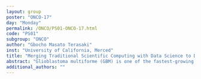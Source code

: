 ```yaml
---
layout: group
poster: "ONCO-17"
day: "Monday"
permalink: /ONCO/PS01-ONCO-17.html
code: "PS01"
subgroup: "ONCO"
author: "Gbocho Masato Terasaki"
inst: "University of California, Merced"
title: "Merging Traditional Scientific Computing with Data Science to Develop a New Prediction Engine for Brain Cancer"
abstract: "Glioblastoma multiforme (GBM) is one of the fastest-growing brain tumors and it has very low survival rates. Mathematical modeling can be used to predict the growth and treatment of brain cancer. However, one of the difficulties lies in the ability to estimate patient-specific parameters in the mathematical model from magnetic resonance imaging (MRI) data. We constructed a numerical solver to simulate tumor growth over a realistic 3D brain geometry derived from segmented-MRI. Then, using information about the size of the different glioma sub-regions, we are developing a method that estimates the patient-specific model parameters to inform the forward simulation. Ultimately, we hope to predict the overall survival of a patient from a single pre- operative scan."
additional_authors: ""
---
```

